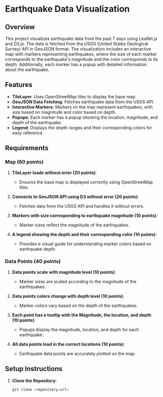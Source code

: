 # Earthquake Data Visualization

## Overview
This project visualizes earthquake data from the past 7 days using Leaflet.js and D3.js. The data is fetched from the USGS (United States Geological Survey) API in GeoJSON format. The visualization includes an interactive map with markers representing earthquakes, where the size of each marker corresponds to the earthquake's magnitude and the color corresponds to its depth. Additionally, each marker has a popup with detailed information about the earthquake.

## Features
- **TileLayer**: Uses OpenStreetMap tiles to display the base map.
- **GeoJSON Data Fetching**: Fetches earthquake data from the USGS API.
- **Interactive Markers**: Markers on the map represent earthquakes, with size based on magnitude and color based on depth.
- **Popups**: Each marker has a popup showing the location, magnitude, and depth of the earthquake.
- **Legend**: Displays the depth ranges and their corresponding colors for easy reference.

## Requirements
### Map (60 points)
1. **TileLayer loads without error (20 points)**:
   - Ensures the base map is displayed correctly using OpenStreetMap tiles.

2. **Connects to GeoJSON API using D3 without error (20 points)**:
   - Fetches data from the USGS API and handles it without errors.

3. **Markers with size corresponding to earthquake magnitude (10 points)**:
   - Marker sizes reflect the magnitude of the earthquakes.

4. **A legend showing the depth and their corresponding color (10 points)**:
   - Provides a visual guide for understanding marker colors based on earthquake depth.

### Data Points (40 points)
1. **Data points scale with magnitude level (10 points)**:
   - Marker sizes are scaled according to the magnitude of the earthquakes.

2. **Data points colors change with depth level (10 points)**:
   - Marker colors vary based on the depth of the earthquakes.

3. **Each point has a tooltip with the Magnitude, the location, and depth (10 points)**:
   - Popups display the magnitude, location, and depth for each earthquake.

4. **All data points load in the correct locations (10 points)**:
   - Earthquake data points are accurately plotted on the map.

## Setup Instructions
1. **Clone the Repository**:
   ```sh
   git clone <repository-url>
